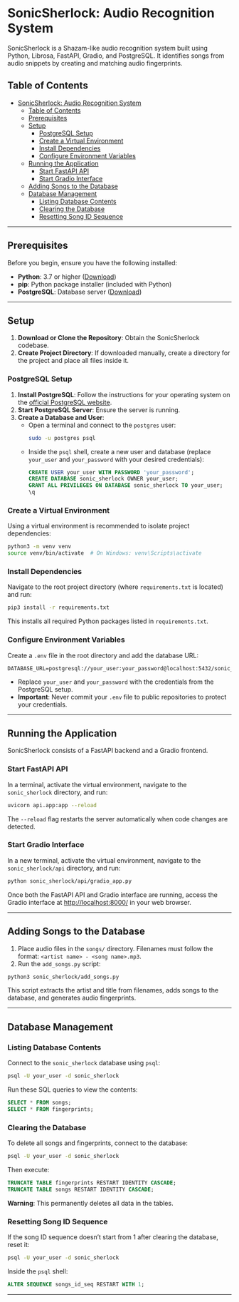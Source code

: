 # SonicSherlock: Audio Recognition System

SonicSherlock is a Shazam-like audio recognition system built using Python, Librosa, FastAPI, Gradio, and PostgreSQL. It identifies songs from audio snippets by creating and matching audio fingerprints.

## Table of Contents

- [SonicSherlock: Audio Recognition System](#sonicsherlock-audio-recognition-system)
  - [Table of Contents](#table-of-contents)
  - [Prerequisites](#prerequisites)
  - [Setup](#setup)
    - [PostgreSQL Setup](#postgresql-setup)
    - [Create a Virtual Environment](#create-a-virtual-environment)
    - [Install Dependencies](#install-dependencies)
    - [Configure Environment Variables](#configure-environment-variables)
  - [Running the Application](#running-the-application)
    - [Start FastAPI API](#start-fastapi-api)
    - [Start Gradio Interface](#start-gradio-interface)
  - [Adding Songs to the Database](#adding-songs-to-the-database)
  - [Database Management](#database-management)
    - [Listing Database Contents](#listing-database-contents)
    - [Clearing the Database](#clearing-the-database)
    - [Resetting Song ID Sequence](#resetting-song-id-sequence)

---

## Prerequisites

Before you begin, ensure you have the following installed:

- **Python**: 3.7 or higher ([Download](https://www.python.org/downloads/))
- **pip**: Python package installer (included with Python)
- **PostgreSQL**: Database server ([Download](https://www.postgresql.org/download/))

---

## Setup

1. **Download or Clone the Repository**: Obtain the SonicSherlock codebase.
2. **Create Project Directory**: If downloaded manually, create a directory for the project and place all files inside it.

### PostgreSQL Setup

1. **Install PostgreSQL**: Follow the instructions for your operating system on the [official PostgreSQL website](https://www.postgresql.org/download/).
2. **Start PostgreSQL Server**: Ensure the server is running.
3. **Create a Database and User**:
   - Open a terminal and connect to the `postgres` user:
     ```bash
     sudo -u postgres psql
     ```
   - Inside the `psql` shell, create a new user and database (replace `your_user` and `your_password` with your desired credentials):
     ```sql
     CREATE USER your_user WITH PASSWORD 'your_password';
     CREATE DATABASE sonic_sherlock OWNER your_user;
     GRANT ALL PRIVILEGES ON DATABASE sonic_sherlock TO your_user;
     \q
     ```

### Create a Virtual Environment

Using a virtual environment is recommended to isolate project dependencies:

```bash
python3 -m venv venv
source venv/bin/activate  # On Windows: venv\Scripts\activate
```

### Install Dependencies

Navigate to the root project directory (where `requirements.txt` is located) and run:

```bash
pip3 install -r requirements.txt
```

This installs all required Python packages listed in `requirements.txt`.

### Configure Environment Variables

Create a `.env` file in the root directory and add the database URL:

```
DATABASE_URL=postgresql://your_user:your_password@localhost:5432/sonic_sherlock
```

- Replace `your_user` and `your_password` with the credentials from the PostgreSQL setup.
- **Important**: Never commit your `.env` file to public repositories to protect your credentials.

---

## Running the Application

SonicSherlock consists of a FastAPI backend and a Gradio frontend.

### Start FastAPI API

In a terminal, activate the virtual environment, navigate to the `sonic_sherlock` directory, and run:

```bash
uvicorn api.app:app --reload
```

The `--reload` flag restarts the server automatically when code changes are detected.

### Start Gradio Interface

In a new terminal, activate the virtual environment, navigate to the `sonic_sherlock/api` directory, and run:

```bash
python sonic_sherlock/api/gradio_app.py
```

Once both the FastAPI API and Gradio interface are running, access the Gradio interface at [http://localhost:8000/](http://localhost:8000/) in your web browser.

---

## Adding Songs to the Database

1. Place audio files in the `songs/` directory. Filenames must follow the format: `<artist name> - <song name>.mp3`.
2. Run the `add_songs.py` script:

```bash
python3 sonic_sherlock/add_songs.py
```

This script extracts the artist and title from filenames, adds songs to the database, and generates audio fingerprints.

---

## Database Management

### Listing Database Contents

Connect to the `sonic_sherlock` database using `psql`:

```bash
psql -U your_user -d sonic_sherlock
```

Run these SQL queries to view the contents:

```sql
SELECT * FROM songs;
SELECT * FROM fingerprints;
```

### Clearing the Database

To delete all songs and fingerprints, connect to the database:

```bash
psql -U your_user -d sonic_sherlock
```

Then execute:

```sql
TRUNCATE TABLE fingerprints RESTART IDENTITY CASCADE;
TRUNCATE TABLE songs RESTART IDENTITY CASCADE;
```

**Warning**: This permanently deletes all data in the tables.

### Resetting Song ID Sequence

If the song ID sequence doesn’t start from 1 after clearing the database, reset it:

```bash
psql -U your_user -d sonic_sherlock
```

Inside the `psql` shell:

```sql
ALTER SEQUENCE songs_id_seq RESTART WITH 1;
```

---
